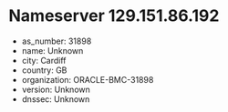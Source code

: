 # Nameserver 129.151.86.192

* as_number: 31898
* name: Unknown
* city: Cardiff
* country: GB
* organization: ORACLE-BMC-31898
* version: Unknown
* dnssec: Unknown
